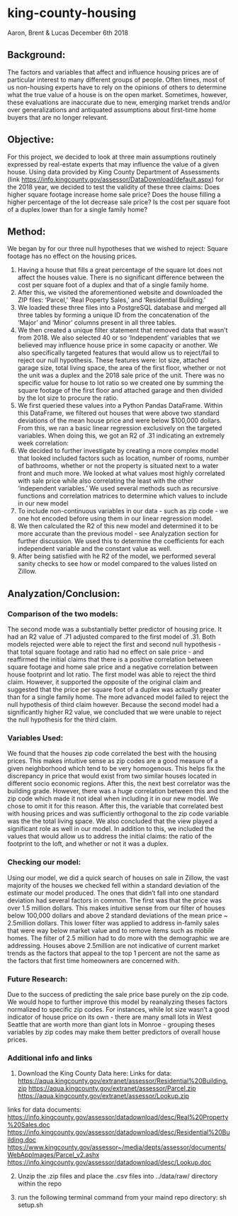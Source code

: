 # king-county-housing

Aaron, Brent & Lucas
December 6th 2018 

## Background:
The factors and variables that affect and influence housing prices are of particular interest to many different groups of people. Often times, most of us non-housing experts have to rely on the opinions of others to determine what the true value of a house is on the open market. Sometimes, however, these evaluations are inaccurate due to new, emerging market trends and/or over generalizations and antiquated assumptions about first-time home buyers that are no longer relevant.

## Objective:
For this project, we decided to look at three main assumptions routinely expressed by real-estate experts that may influence the value of a given house. Using data provided by King County Department of Assessments (link https://info.kingcounty.gov/assessor/DataDownload/default.aspx) for the 2018 year, we decided to test the validity of these three claims:
Does higher square footage increase home sale price?
Does the house filling a higher percentage of the lot decrease sale price?
Is the cost per square foot of a duplex lower than for a single family home?

## Method: 
We began by for our three null hypotheses that we wished to reject:
Square footage has no effect on the housing prices.
1. Having a house that fills a great percentage of the square lot does not affect the houses value.
There is no significant difference between the cost per square foot of a duplex and that of a single family home.
2. After this, we visited the aforementioned website and downloaded the ZIP files: ‘Parcel,’ ‘Real Poperty Sales,’ and ‘Residential Building.’
3. We loaded these three files into a PostgreSQL database and merged all three tables by forming a unique ID from the concatenation of the ‘Major’ and ‘Minor’ columns present in all three tables.
4. We then created a unique filter statement that removed data that wasn’t from 2018. We also selected 40 or so ‘Independent’ variables that we believed may influence house price in some capacity or another. We also specifically targeted features that would allow us to reject/fail to reject our null hypothesis. These features were: lot size, attached garage size, total living space, the area of the first floor, whether or not the unit was a duplex and the 2018 sale price of the unit. There was no specific value for house to lot ratio so we created one by summing the square footage of the first floor and attached garage and then divided by the lot size to procure the ratio.
5. We first queried these values into a Python Pandas DataFrame. Within this DataFrame, we filtered out houses that were above two standard deviations of the mean house price and were below $100,000 dollars.  From this, we ran a basic linear regression exclusively on the targeted variables. When doing this, we got an R2 of .31 indicating an extremely week correlation:
6. We decided to further investigate by creating a more complex model that looked included factors such as location, number of rooms, number of bathrooms, whether or not the property is situated next to a water front and much more. We looked at what values most highly correlated with sale price while also correlating the least with the other ‘independent variables.’ We used several methods such as recursive functions and correlation matrices to determine which values to include in our new model
7. To include non-continuous variables in our data - such as zip code - we one hot encoded before using them in our linear regression model.
8. We then calculated the R2 of this new model and determined it to be more accurate than the previous model - see Analyzation section for further discussion. We used this to determine the coefficients for each independent variable and the constant value as well.
9. After being satisfied with he R2 of the model, we performed several sanity checks to see how or model compared to the values listed on Zillow. 

## Analyzation/Conclusion:
### Comparison of the two models: 
The second mode was a substantially better predictor of housing price. It had an R2 value of .71 adjusted compared to the first model of .31. Both models rejected were able to reject the first and second null hypothesis - that total square footage and ratio had no effect on sale price - and reaffirmed the initial claims that there is a positive correlation between square footage and home sale price and a negative correlation between house footprint and lot ratio. The first model was able to reject the third claim. However, it supported the opposite of the original claim and suggested that the price per square foot of a duplex was actually greater than for a single family home. The more advanced model failed to reject the null hypothesis of third claim however. Because the second model had a significantly higher R2 value, we concluded that we were unable to reject the null hypothesis for the third claim. 

### Variables Used:
We found that the houses zip code correlated the best with the housing prices. This makes intuitive sense as zip codes are a good measure of a given neighborhood which tend to be very homogenous. This helps fix the discrepancy in price that would exist from two similar houses located in different socio economic regions. After this, the next best correlator was the building grade. However, there was a huge correlation between this and the zip code which made it not ideal when including it in our new model. We chose to omit it for this reason. After this, the variable that correlated best with housing prices and was sufficiently orthogonal to the zip code variable was the the total living space. We also concluded that the view played a significant role as well in our model. In addition to this, we included the values that would allow us to address the initial claims: the ratio of the footprint to the loft, and whether or not it was a duplex. 

### Checking our model:
Using our model, we did a quick search of houses on sale in Zillow, the vast majority of the houses we checked fell within a standard deviation of the estimate our model produced. The ones that didn’t fall into one standard deviation had several factors in common. The first was that the price was over 1.5 million dollars. This makes intuitive sense from our filter of houses below 100,000 dollars and above 2 standard deviations of the mean price ~ 2.5million dollars.  This lower filter was applied to address in-family sales that were way below market value and to remove items such as mobile homes. The filter of 2.5 million had to do more with the demographic we are addressing. Houses above 2.5million are not indicative of current market trends as the factors that appeal to the top 1 percent are not the same as the factors that first time homeowners are concerned with.

### Future Research:
Due to the success of predicting the sale price base purely on the zip code. We would hope to further improve this model by reanalyzing theses factors normalized to specific zip codes. For instances, while lot size wasn’t a good indicator of house price on its own - there are many small lots in West Seattle that are worth more than giant lots in Monroe - grouping theses variables by zip codes may make them better predictors of overall house prices.



### Additional info and links
1. Download the King County Data here:
Links for data:
https://aqua.kingcounty.gov/extranet/assessor/Residential%20Building.zip
https://aqua.kingcounty.gov/extranet/assessor/Parcel.zip
https://aqua.kingcounty.gov/extranet/assessor/Lookup.zip

links for data documents:
https://info.kingcounty.gov/assessor/datadownload/desc/Real%20Property%20Sales.doc
https://info.kingcounty.gov/assessor/datadownload/desc/Residential%20Building.doc
https://www.kingcounty.gov/assessor~/media/depts/assessor/documents/WebAppImages/Parcel_v2.ashx
https://info.kingcounty.gov/assessor/datadownload/desc/Lookup.doc

2. Unzip the .zip files and place the .csv files into ../data/raw/ directory within the repo

3. run the following terminal command from your maind repo directory:
sh setup.sh 


